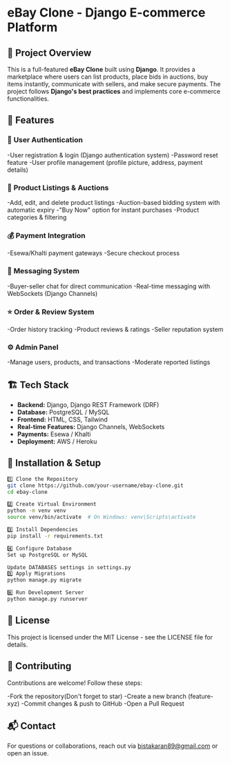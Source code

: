 # eBay Clone - Django E-commerce Platform

## 📌 Project Overview

This is a full-featured **eBay Clone** built using **Django**. It provides a marketplace where users can list products, place bids in auctions, buy items instantly, communicate with sellers, and make secure payments. The project follows **Django's best practices** and implements core e-commerce functionalities.

## 🚀 Features

### 🔑 **User Authentication**

-User registration & login (Django authentication system)
-Password reset feature
-User profile management (profile picture, address, payment details)

### 🛒 **Product Listings & Auctions**

-Add, edit, and delete product listings
-Auction-based bidding system with automatic expiry
-"Buy Now" option for instant purchases
-Product categories & filtering

### 💰 **Payment Integration**

-Esewa/Khalti payment gateways
-Secure checkout process

### 💬 **Messaging System**

-Buyer-seller chat for direct communication
-Real-time messaging with WebSockets (Django Channels)

### ⭐ **Order & Review System**

-Order history tracking
-Product reviews & ratings
-Seller reputation system

### ⚙️ **Admin Panel**

-Manage users, products, and transactions
-Moderate reported listings

## 🏗️ Tech Stack

- **Backend:** Django, Django REST Framework (DRF)
- **Database:** PostgreSQL / MySQL
- **Frontend:** HTML, CSS, Tailwind
- **Real-time Features:** Django Channels, WebSockets
- **Payments:** Esewa / Khalti
- **Deployment:** AWS / Heroku

## 📂 Installation & Setup

```bash
1️⃣ Clone the Repository
git clone https://github.com/your-username/ebay-clone.git
cd ebay-clone

2️⃣ Create Virtual Environment
python -m venv venv
source venv/bin/activate  # On Windows: venv\Scripts\activate

3️⃣ Install Dependencies
pip install -r requirements.txt

4️⃣ Configure Database
Set up PostgreSQL or MySQL

Update DATABASES settings in settings.py
5️⃣ Apply Migrations
python manage.py migrate

6️⃣ Run Development Server
python manage.py runserver

```

## 📜 License

This project is licensed under the MIT License - see the LICENSE file for details.

## 🎯 Contributing

Contributions are welcome! Follow these steps:

-Fork the repository(Don't forget to star)
-Create a new branch (feature-xyz)
-Commit changes & push to GitHub
-Open a Pull Request

## 📬 Contact

For questions or collaborations, reach out via bistakaran89@gmail.com or open an issue.
